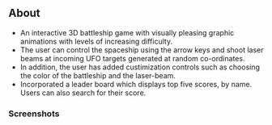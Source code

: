 
## About
- An interactive 3D battleship game with visually pleasing graphic animations with levels of increasing difficulty. 
- The user can control the spaceship using the arrow keys and shoot laser beams at incoming UFO targets generated at random co-ordinates. 
- In addition, the user has added custimization controls such as choosing the color of the battleship and the laser-beam.
- Incorporated a leader board which displays top five scores, by name. Users can also search for their score.

### Screenshots 
